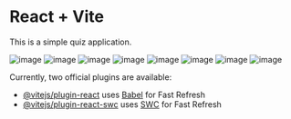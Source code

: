 # React + Vite
This is a simple quiz application.

![image](https://github.com/user-attachments/assets/50073c4e-7d4a-4ea6-8f1f-3ebebc77e1ea)
![image](https://github.com/user-attachments/assets/c5de8855-e644-4b77-84af-ed32d9938692)
![image](https://github.com/user-attachments/assets/444e7897-183f-4421-b20b-2e36e000610f)
![image](https://github.com/user-attachments/assets/f98fd71c-c948-4fee-92b1-97eac0934036)
![image](https://github.com/user-attachments/assets/ee1f8479-ec90-4188-91a0-6abab4041e6a)
![image](https://github.com/user-attachments/assets/0da3fc1d-693d-4b04-a2ff-54d04ae7f866)
![image](https://github.com/user-attachments/assets/fc1e20e3-47a0-432c-ba47-609b5e195020)
![image](https://github.com/user-attachments/assets/3ee7b45c-6feb-4f4d-8698-691d894fe121)






Currently, two official plugins are available:

- [@vitejs/plugin-react](https://github.com/vitejs/vite-plugin-react/blob/main/packages/plugin-react/README.md) uses [Babel](https://babeljs.io/) for Fast Refresh
- [@vitejs/plugin-react-swc](https://github.com/vitejs/vite-plugin-react-swc) uses [SWC](https://swc.rs/) for Fast Refresh
